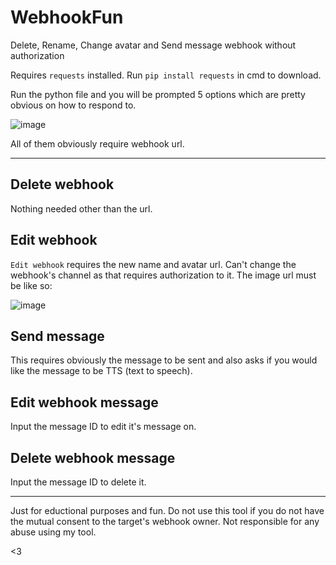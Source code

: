 # WebhookFun
Delete, Rename, Change avatar and Send message webhook without authorization

Requires `requests` installed.
Run `pip install requests` in cmd to download.

Run the python file and you will be prompted 5 options which are pretty obvious on how to respond to.

![image](https://user-images.githubusercontent.com/68619882/122406236-aeae7680-cf4e-11eb-98d3-62a563e1677a.png)


All of them obviously require webhook url.

---

## Delete webhook
Nothing needed other than the url.


## Edit webhook

`Edit webhook` requires the new name and avatar url. Can't change the webhook's channel as that requires authorization to it. 
The image url must be like so:

![image](https://user-images.githubusercontent.com/68619882/122314412-2300ff80-cee6-11eb-8f6d-a12ed15e8b83.png)


## Send message

This requires obviously the message to be sent and also asks if you would like the message to be TTS (text to speech).


## Edit webhook message

Input the message ID to edit it's message on.


## Delete webhook message

Input the message ID to delete it.


---

Just for eductional purposes and fun. Do not use this tool if you do not have the mutual consent to the target's webhook owner.
Not responsible for any abuse using my tool.

<3
